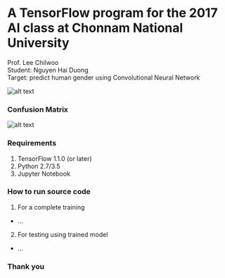 # A TensorFlow program for the 2017 AI class at Chonnam National University
Prof. Lee Chilwoo  
Student: Nguyen Hai Duong  
Target: predict human gender using Convolutional Neural Network

![alt text](https://raw.githubusercontent.com/nhduong/2017_ai_cource_project/master/imgs/1.PNG)

### Confusion Matrix
![alt text](https://raw.githubusercontent.com/nhduong/2017_ai_cource_project/master/imgs/confusion_matrix.png)


### Requirements
1. TensorFlow 1.1.0 (or later)
2. Python 2.7/3.5
3. Jupyter Notebook
### How to run source code
1. For a complete training
* ...
2. For testing using trained model
* ...

### Thank you
